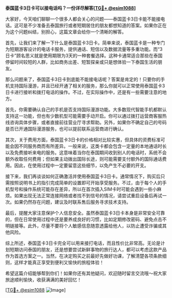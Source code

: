 **泰国蓝卡3日卡可以接电话吗？一份详尽解答[[TG💪+ @esim1088](https://t.me/s/esim1088)]**

大家好，今天咱们聊聊一个很多人都会关心的问题——泰国蓝卡3日卡能不能接电话。这可是不少准备去泰国旅行或者短期居住的朋友都想知道的答案。如果你正在为这个问题纠结，别担心，这篇文章会给你一个清晰的解答。

首先，让我们来了解一下什么是泰国蓝卡3日卡。简单来说，泰国蓝卡是一种专门为短期游客设计的电话卡服务，提供通话、短信以及数据流量等多重功能。而“3日卡”顾名思义就是使用期限为3天的一种套餐选择。这种卡通常适合那些在泰国停留时间较短的人群，比如商务出差、短暂探亲或只是想体验一下泰国生活的朋友。

那么问题来了，泰国蓝卡3日卡到底能不能接电话呢？答案是肯定的！只要你的手机支持国际漫游，并且已经开通了相关的服务，那么你就可以正常使用泰国蓝卡3日卡进行接听和拨打电话的操作。不过，在实际操作中，还是有一些需要注意的地方。

首先，你需要确认自己的手机是否支持国际漫游功能。大多数现代智能手机都默认支持这一功能，但也有少数机型可能需要手动开启。你可以通过拨打运营商客服热线咨询具体步骤，或者直接前往营业厅寻求帮助。另外，如果你不确定自己的号码是否已开通国际漫游服务，也可以提前联系运营商进行确认。

其次，关于费用方面，泰国蓝卡3日卡的价格相对比较实惠，但具体的资费标准可能会因不同服务商而有所差异。一般来说，这类卡都会包含一定量的本地通话时长以及免费接听来电的服务。这意味着当你在泰国期间收到别人的电话时，系统不会额外收取任何费用；但如果主动拨出国际长途，则可能需要支付额外的国际通话费用。因此，在使用过程中一定要留意这些细节，以免产生不必要的开支。

接下来，我们再谈谈如何正确激活并使用泰国蓝卡3日卡。通常情况下，购买后只需按照说明书上的指引完成简单的设置即可开始享受服务。不过，由于每个人的手机型号和操作系统可能存在差异，所以在首次插入SIM卡时可能会遇到一些小麻烦。如果出现无法正常连接网络或者找不到信号的情况，请尝试重启设备后再试一次。如果仍然存在问题，建议及时联系售后服务寻求技术支持。

最后，提醒大家注意保护个人信息安全。虽然泰国蓝卡3日卡本身是非常安全可靠的，但在日常使用过程中还是要养成良好的习惯，比如定期修改密码、避免点击不明链接等。此外，尽量不要将个人敏感信息随意透露给他人，以防止遭受诈骗或其他风险。

综上所述，泰国蓝卡3日卡完全可以用来接打电话，而且性价比非常高。无论是计划短期访问泰国的朋友，还是想要尝试新鲜事物的旅行达人，都可以考虑这款产品作为首选方案之一。当然，在决定购买之前最好先做好功课，了解清楚各项条款细则，这样才能真正享受到便利又愉快的旅程体验！

希望这篇介绍能够帮到你们！如果你还有其他疑问，欢迎随时留言交流哦～祝大家旅途顺利愉快，收获满满的美好回忆！

[[TG💪+ @esim1088](https://t.me/s/esim1088) ![Image](https://i.postimg.cc/4NQfJmqS/Snipaste-2025-05-13-00-14-12.png)]
